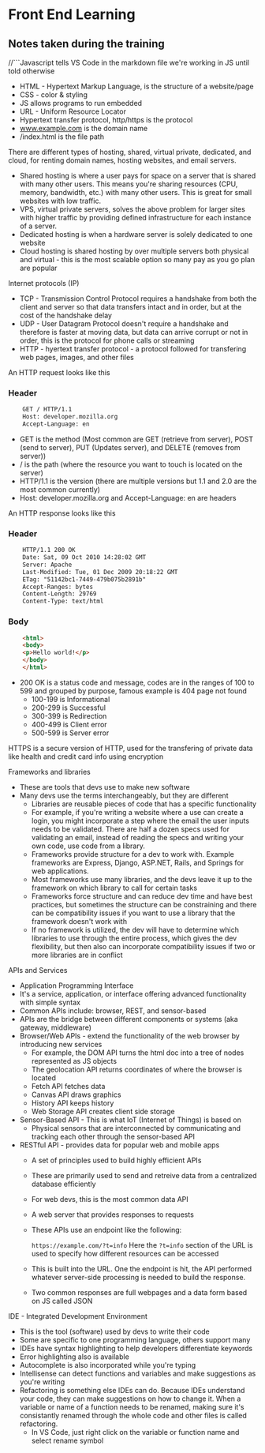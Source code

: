 # Front End Learning
## Notes taken during the training

//```Javascript tells VS Code in the markdown file we're working in JS until told otherwise


- HTML - Hypertext Markup Language, is the structure of a website/page
- CSS - color & styling
- JS allows programs to run embedded
- URL - Uniform Resource Locator
- Hypertext transfer protocol, http/https is the protocol
- www.example.com is the domain name
- /index.html is the file path

There are different types of hosting, shared, virtual private, dedicated, and cloud, for renting domain names, hosting websites, and email servers.
  - Shared hosting is where a user pays for space on a server that is shared with many other users. This means you're sharing resources (CPU, memory, bandwidth, etc.) with many other users. This is great for small websites with low traffic.
  - VPS, virtual private servers, solves the above problem for larger sites with higher traffic by providing defined infrastructure for each instance of a server.
  - Dedicated hosting is when a hardware server is solely dedicated to one website
  - Cloud hosting is shared hosting by over multiple servers both physical and virtual - this is the most scalable option so many pay as you go plan are popular

Internet protocols (IP)
   - TCP - Transmission Control Protocol requires a handshake from both the client and server so that data transfers intact and in order, but at the cost of the handshake delay
   - UDP - User Datagram Protocol doesn't require a handshake and therefore is faster at moving data, but data can arrive corrupt or not in order, this is the protocol for phone calls or streaming
   - HTTP - hyertext transfer protocol - a protocol followed for transfering web pages, images, and other files

An HTTP request looks like this
### Header
```html
    GET / HTTP/1.1
    Host: developer.mozilla.org
    Accept-Language: en
```
  - GET is the method (Most common are GET (retrieve from server), POST (send to server), PUT (Updates server), and DELETE (removes from server))
  - / is the path (where the resource you want to touch is located on the server)
  - HTTP/1.1 is the version (there are multiple versions but 1.1 and 2.0 are the most common currently)
  - Host: developer.mozilla.org and Accept-Language: en are headers

An HTTP response looks like this

### Header
```html
    HTTP/1.1 200 OK
    Date: Sat, 09 Oct 2010 14:28:02 GMT
    Server: Apache
    Last-Modified: Tue, 01 Dec 2009 20:18:22 GMT
    ETag: "51142bc1-7449-479b075b2891b"
    Accept-Ranges: bytes
    Content-Length: 29769
    Content-Type: text/html
```
### Body
```html
    <html>
    <body>
    <p>Hello world!</p>
    </body>
    </html>
```
  - 200 OK is a status code and message, codes are in the ranges of 100 to 599 and grouped by purpose, famous example is 404 page not found
    - 100-199 is Informational
    - 200-299 is Successful
    - 300-399 is Redirection
    - 400-499 is Client error
    - 500-599 is Server error

HTTPS is a secure version of HTTP, used for the transfering of private data like health and credit card info using encryption

Frameworks and libraries
  - These are tools that devs use to make new software
  - Many devs use the terms interchangeably, but they are different
    - Libraries are reusable pieces of code that has a specific functionality
    - For example, if you're writing a website where a use can create a login, you might incorporate a step where the email the user inputs needs to be validated. There are half a dozen specs used for validating an email, instead of reading the specs and writing your own code, use code from a library.
    - Frameworks provide structure for a dev to work with. Example frameworks are Express, Django, ASP.NET, Rails, and Springs for web applications.
    - Most frameworks use many libraries, and the devs leave it up to the framework on which library to call for certain tasks
    - Frameworks force structure and can reduce dev time and have best practices, but sometimes the structure can be constraining and there can be compatibility issues if you want to use a library that the framework doesn't work with
    - If no framework is utilized, the dev will have to determine which libraries to use through the entire process, which gives the dev flexibility, but then also can incorporate compatibility issues if two or more libraries are in conflict

APIs and Services
  - Application Programming Interface
  - It's a service, application, or interface offering advanced functionality with simple syntax
  - Common APIs include: browser, REST, and sensor-based
  - APIs are the bridge between different components or systems (aka gateway, middleware)
  - Browser/Web APIs - extend the functionality of the web browser by introducing new services
    - For example, the DOM API turns the html doc into a tree of nodes represented as JS objects
    - The geolocation API returns coordinates of where the browser is located
    - Fetch API fetches data
    - Canvas API draws graphics
    - History API keeps history
    - Web Storage API creates client side storage
  - Sensor-Based API - This is what IoT (Internet of Things) is based on
    - Physical sensors that are interconnected by communicating and tracking each other through the sensor-based API
  - RESTful API - provides data for popular web and mobile apps
    - A set of principles used to build highly efficient APIs
    - These are primarily used to send and retreive data from a centralized database efficiently
    - For web devs, this is the most common data API
    - A web server that provides responses to requests
    - These APIs use an endpoint like the following:

      `https://example.com/?t=info` Here the `?t=info` section of the URL is used to specify how different resources can be accessed
    
    - This is built into the URL. One the endpoint is hit, the API performed whatever server-side processing is needed to build the response.
    - Two common responses are full webpages and a data form based on JS called JSON

IDE - Integrated Development Environment
  - This is the tool (software) used by devs to write their code
  - Some are specific to one programming language, others support many
  - IDEs have syntax highlighting to help developers differentiate keywords
  - Error highlighting also is available
  - Autocomplete is also incorporated while you're typing
  - Intellisense can detect functions and variables and make suggestions as you're writing
  - Refactoring is something else IDEs can do. Because IDEs understand your code, they can make suggestions on how to change it. When a variable or name of a function needs to be renamed, making sure it's consistantly renamed through the whole code and other files is called refactoring.
    - In VS Code, just right click on the variable or function name and select rename symbol





  